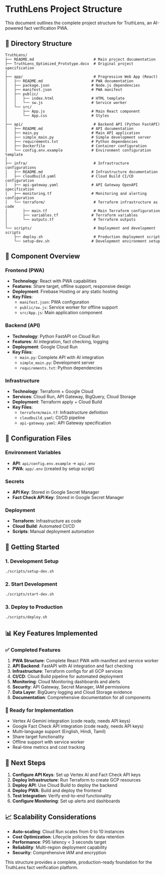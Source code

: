 # TruthLens Project Structure

This document outlines the complete project structure for TruthLens, an AI-powered fact verification PWA.

## 📁 Directory Structure

```
TruthLens/
├── README.md                           # Main project documentation
├── TruthLens_Optimized_Prototype.docx  # Original project specification
│
├── app/                                # Progressive Web App (React)
│   ├── README.md                      # PWA documentation
│   ├── package.json                   # Node.js dependencies
│   ├── manifest.json                  # PWA manifest
│   ├── public/
│   │   ├── index.html                 # HTML template
│   │   └── sw.js                      # Service worker
│   └── src/
│       ├── App.js                     # Main React component
│       └── App.css                    # Styles
│
├── api/                                # Backend API (Python FastAPI)
│   ├── README.md                      # API documentation
│   ├── main.py                        # Main API application
│   ├── simple_main.py                 # Simple development server
│   ├── requirements.txt               # Python dependencies
│   ├── Dockerfile                     # Container configuration
│   └── config.env.example             # Environment configuration template
│
├── infra/                              # Infrastructure configurations
│   ├── README.md                      # Infrastructure documentation
│   ├── cloudbuild.yaml                # Cloud Build CI/CD configuration
│   ├── api-gateway.yaml               # API Gateway OpenAPI specification
│   ├── monitoring.tf                  # Monitoring and alerting configuration
│   └── terraform/                      # Terraform infrastructure as code
│       ├── main.tf                     # Main Terraform configuration
│       ├── variables.tf               # Terraform variables
│       └── outputs.tf                  # Terraform outputs
│
└── scripts/                            # Deployment and development scripts
    ├── deploy.sh                       # Production deployment script
    └── setup-dev.sh                   # Development environment setup
```

## 🎯 Component Overview

### Frontend (PWA)
- **Technology**: React with PWA capabilities
- **Features**: Share target, offline support, responsive design
- **Deployment**: Firebase Hosting or any static hosting
- **Key Files**:
  - `manifest.json`: PWA configuration
  - `public/sw.js`: Service worker for offline support
  - `src/App.js`: Main application component

### Backend (API)
- **Technology**: Python FastAPI on Cloud Run
- **Features**: AI integration, fact checking, logging
- **Deployment**: Google Cloud Run
- **Key Files**:
  - `main.py`: Complete API with AI integration
  - `simple_main.py`: Development server
  - `requirements.txt`: Python dependencies

### Infrastructure
- **Technology**: Terraform + Google Cloud
- **Services**: Cloud Run, API Gateway, BigQuery, Cloud Storage
- **Deployment**: Terraform apply + Cloud Build
- **Key Files**:
  - `terraform/main.tf`: Infrastructure definition
  - `cloudbuild.yaml`: CI/CD pipeline
  - `api-gateway.yaml`: API Gateway specification

## 🔧 Configuration Files

### Environment Variables
- **API**: `api/config.env.example` → `api/.env`
- **PWA**: `app/.env` (created by setup script)

### Secrets
- **API Key**: Stored in Google Secret Manager
- **Fact Check API Key**: Stored in Google Secret Manager

### Deployment
- **Terraform**: Infrastructure as code
- **Cloud Build**: Automated CI/CD
- **Scripts**: Manual deployment automation

## 🚀 Getting Started

### 1. Development Setup
```bash
./scripts/setup-dev.sh
```

### 2. Start Development
```bash
./scripts/start-dev.sh
```

### 3. Deploy to Production
```bash
./scripts/deploy.sh
```

## 📊 Key Features Implemented

### ✅ Completed Features
1. **PWA Structure**: Complete React PWA with manifest and service worker
2. **API Backend**: FastAPI with AI integration and fact checking
3. **Infrastructure**: Terraform configs for all GCP services
4. **CI/CD**: Cloud Build pipeline for automated deployment
5. **Monitoring**: Cloud Monitoring dashboards and alerts
6. **Security**: API Gateway, Secret Manager, IAM permissions
7. **Data Layer**: BigQuery logging and Cloud Storage evidence
8. **Documentation**: Comprehensive documentation for all components

### 🔄 Ready for Implementation
- Vertex AI Gemini integration (code ready, needs API keys)
- Google Fact Check API integration (code ready, needs API keys)
- Multi-language support (English, Hindi, Tamil)
- Share target functionality
- Offline support with service worker
- Real-time metrics and cost tracking

## 🎯 Next Steps

1. **Configure API Keys**: Set up Vertex AI and Fact Check API keys
2. **Deploy Infrastructure**: Run Terraform to create GCP resources
3. **Deploy API**: Use Cloud Build to deploy the backend
4. **Deploy PWA**: Build and deploy the frontend
5. **Test Integration**: Verify end-to-end functionality
6. **Configure Monitoring**: Set up alerts and dashboards

## 📈 Scalability Considerations

- **Auto-scaling**: Cloud Run scales from 0 to 10 instances
- **Cost Optimization**: Lifecycle policies for data retention
- **Performance**: P95 latency < 3 seconds target
- **Reliability**: Multi-region deployment capability
- **Security**: Comprehensive IAM and encryption

This structure provides a complete, production-ready foundation for the TruthLens fact verification platform.
